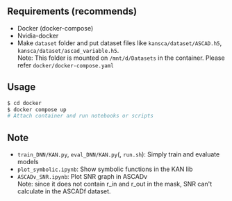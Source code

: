 ## Requirements (recommends)
- Docker (docker-compose)
- Nvidia-docker
- Make `dataset` folder and put dataset files like `kansca/dataset/ASCAD.h5`, `kansca/dataset/ascad_variable.h5`.  
    Note: This folder is mounted on `/mnt/d/Datasets` in the container. Please refer `docker/docker-compose.yaml`

## Usage
```bash
$ cd docker
$ docker compose up
# Attach container and run notebooks or scripts
```

## Note
- `train_DNN/KAN.py`, `eval_DNN/KAN.py`(, `run.sh`): Simply train and evaluate models
- `plot_symbolic.ipynb`: Show symbolic functions in the KAN lib
- `ASCADv_SNR.ipynb`: Plot SNR graph in ASCADv  
    Note: since it does not contain r_in and r_out in the mask, SNR can't calculate in the ASCADf dataset.